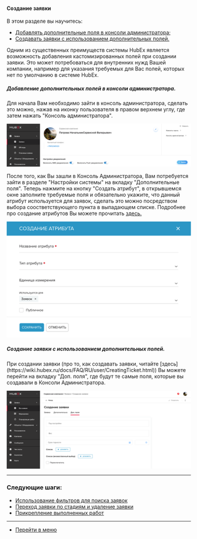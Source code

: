 #### Создание заявки
В этом разделе вы научитесь:
<html>
<meta charset="utf-8">
<title>Быстрый переход внутри документа</title>
<ul>
     <li><a href="#createaddfield">Добавлять дополнительные поля в консоли администратора;</a></li>
     <li><a href="#createtickwithaddfield">Создавать заявки с использованием дополнительных полей.</a></li>
</ul>
</html>

Одним из существенных преимуществ системы HubEx является возможность добавления кастомизированных полей при создании заявки. Это может потребоваться для внутренних нужд Вашей компании, например для указания требуемых для Вас полей, которых нет по умолчанию в системе HubEx.

<h5 id="createaddfield">Добавление дополнительных полей в консоли администратора.</h5>
Для начала Вам необходимо зайти в консоль администратора, сделать это можно, нажав на иконку пользователя в правом верхнем углу, где затем нажать "Консоль администратора".

![addfields1.png](/attachments/images/FAQ/USER/AdditionalFields/addfields1.png)

После того, как Вы зашли в Консоль Администратора, Вам потребуется зайти в разделе "Настройки системы" на вкладку "Дополнительные поля". Теперь нажмите на кнопку "Создать атрибут", в открывшемся окне заполните требуемые поля и обязательно укажите, что данный атрибут используется для заявок, сделать это можно посредством выбора соостветствующего пункта в выпадающем списке. Подробнее про создание атрибутов Вы можете прочитать [здесь.](https://wiki.hubex.ru/docs/FAQ/RU/admin/TicketAttribute.html)

![addfields2.png](/attachments/images/FAQ/USER/AdditionalFields/addfields2.png)

<h5 id="createtickwithaddfield">Создание заявки с использованием дополнительных полей.</h5>
При создании заявки (про то, как создавать заявки, читайте [здесь](https://wiki.hubex.ru/docs/FAQ/RU/user/CreatingTicket.html)) Вы можете перейти на вкладку "Доп. поля", где будут те самые поля, которые вы создавали в Консоли Администратора.

![addfields3.png](/attachments/images/FAQ/USER/AdditionalFields/addfields3.png)

___
### Следующие шаги:
- [Использование фильтров для поиска заявок](./Filters.md)
- [Переход заявки по стадиям и удаление заявки](./ChangingStatus.md)
- [Прикрепление выполненных работ](./AttachingFiles.md)



___
- [Перейти в меню](http://wiki.hubex.ru)

